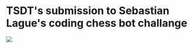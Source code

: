 # TSDT's submission to Sebastian Lague's coding chess bot challange 
<img src="https://media.tenor.com/qmBk3v9_EkMAAAAC/chess.gif"></img>
